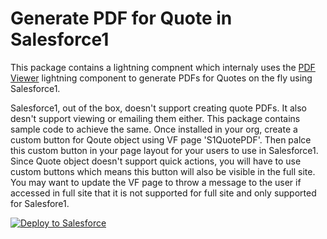 Generate PDF for Quote in Salesforce1
===============================

This package contains a lightning compnent which internaly uses the <a href="https://github.com/kumarrk21/PDFViewer">PDF Viewer</a> lightning component to generate PDFs for Quotes on the fly using Salesforce1.

Salesforce1, out of the box, doesn't support creating quote PDFs. It also desn't support viewing or emailing them either. This package contains sample code to achieve the same. Once installed in your org, create a custom button for Qoute object using VF page 'S1QuotePDF'. Then palce this custom button in your page layout for your users to use in Salesforce1. Since Quote object doesn't support quick actions, you will have to use custom buttons which means this button will also be visible in the full site. You may want to update the VF page to throw a message to the user if accessed in full site that it is not supported for full site and only supported for Salesfore1.

<a href="https://githubsfdeploy.herokuapp.com?">
  <img alt="Deploy to Salesforce"
       src="https://raw.githubusercontent.com/afawcett/githubsfdeploy/master/deploy.png">
</a>
